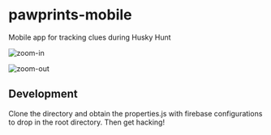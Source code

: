 # pawprints-mobile
Mobile app for tracking clues during Husky Hunt

![zoom-in]('./screenshots/zoom-in.PNG')

![zoom-out]('./screenshots/zoom-out.PNG')

## Development
Clone the directory and obtain the properties.js with firebase configurations to drop in the root directory. Then get hacking!
